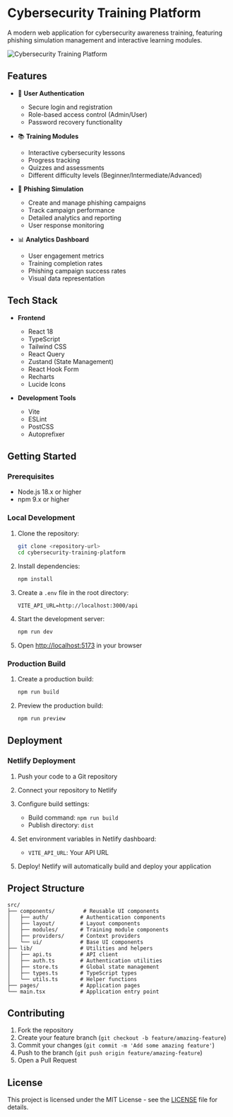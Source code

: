 # Cybersecurity Training Platform

A modern web application for cybersecurity awareness training, featuring phishing simulation management and interactive learning modules.

![Cybersecurity Training Platform](https://images.unsplash.com/photo-1550751827-4bd374c3f58b?auto=format&fit=crop&q=80)

## Features

- 🔐 **User Authentication**
  - Secure login and registration
  - Role-based access control (Admin/User)
  - Password recovery functionality

- 📚 **Training Modules**
  - Interactive cybersecurity lessons
  - Progress tracking
  - Quizzes and assessments
  - Different difficulty levels (Beginner/Intermediate/Advanced)

- 📧 **Phishing Simulation**
  - Create and manage phishing campaigns
  - Track campaign performance
  - Detailed analytics and reporting
  - User response monitoring

- 📊 **Analytics Dashboard**
  - User engagement metrics
  - Training completion rates
  - Phishing campaign success rates
  - Visual data representation

## Tech Stack

- **Frontend**
  - React 18
  - TypeScript
  - Tailwind CSS
  - React Query
  - Zustand (State Management)
  - React Hook Form
  - Recharts
  - Lucide Icons

- **Development Tools**
  - Vite
  - ESLint
  - PostCSS
  - Autoprefixer

## Getting Started

### Prerequisites

- Node.js 18.x or higher
- npm 9.x or higher

### Local Development

1. Clone the repository:
   ```bash
   git clone <repository-url>
   cd cybersecurity-training-platform
   ```

2. Install dependencies:
   ```bash
   npm install
   ```

3. Create a `.env` file in the root directory:
   ```env
   VITE_API_URL=http://localhost:3000/api
   ```

4. Start the development server:
   ```bash
   npm run dev
   ```

5. Open [http://localhost:5173](http://localhost:5173) in your browser

### Production Build

1. Create a production build:
   ```bash
   npm run build
   ```

2. Preview the production build:
   ```bash
   npm run preview
   ```

## Deployment

### Netlify Deployment

1. Push your code to a Git repository

2. Connect your repository to Netlify

3. Configure build settings:
   - Build command: `npm run build`
   - Publish directory: `dist`

4. Set environment variables in Netlify dashboard:
   - `VITE_API_URL`: Your API URL

5. Deploy! Netlify will automatically build and deploy your application

## Project Structure

```
src/
├── components/         # Reusable UI components
│   ├── auth/          # Authentication components
│   ├── layout/        # Layout components
│   ├── modules/       # Training module components
│   ├── providers/     # Context providers
│   └── ui/            # Base UI components
├── lib/               # Utilities and helpers
│   ├── api.ts         # API client
│   ├── auth.ts        # Authentication utilities
│   ├── store.ts       # Global state management
│   ├── types.ts       # TypeScript types
│   └── utils.ts       # Helper functions
├── pages/             # Application pages
└── main.tsx           # Application entry point
```

## Contributing

1. Fork the repository
2. Create your feature branch (`git checkout -b feature/amazing-feature`)
3. Commit your changes (`git commit -m 'Add some amazing feature'`)
4. Push to the branch (`git push origin feature/amazing-feature`)
5. Open a Pull Request

## License

This project is licensed under the MIT License - see the [LICENSE](LICENSE) file for details.